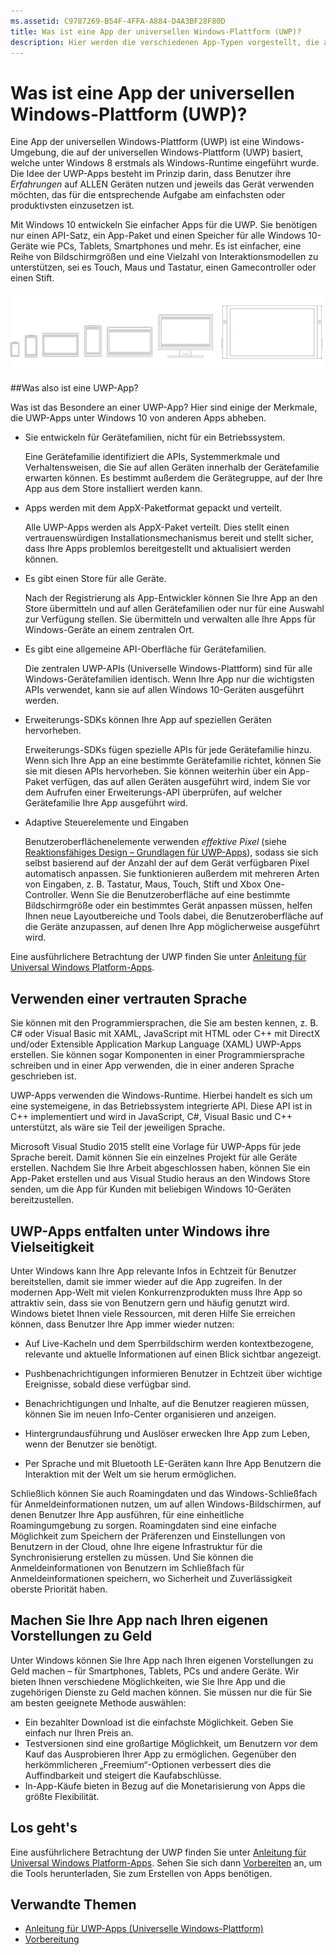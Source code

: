 ```yaml
---
ms.assetid: C9787269-B54F-4FFA-A884-D4A3BF28F80D
title: Was ist eine App der universellen Windows-Plattform (UWP)?
description: Hier werden die verschiedenen App-Typen vorgestellt, die als UWP bezeichnet werden – Windows Store-Apps, Windows Phone Store-Apps und Windows-Runtime-Apps.
---
```


# Was ist eine App der universellen Windows-Plattform (UWP)?

Eine App der universellen Windows-Plattform (UWP) ist eine Windows-Umgebung, die auf der universellen Windows-Plattform (UWP) basiert, welche unter Windows 8 erstmals als Windows-Runtime eingeführt wurde. Die Idee der UWP-Apps besteht im Prinzip darin, dass Benutzer ihre *Erfahrungen* auf ALLEN Geräten nutzen und jeweils das Gerät verwenden möchten, das für die entsprechende Aufgabe am einfachsten oder produktivsten einzusetzen ist.

Mit Windows 10 entwickeln Sie einfacher Apps für die UWP. Sie benötigen nur einen API-Satz, ein App-Paket und einen Speicher für alle Windows 10-Geräte wie PCs, Tablets, Smartphones und mehr. Es ist einfacher, eine Reihe von Bildschirmgrößen und eine Vielzahl von Interaktionsmodellen zu unterstützen, sei es Touch, Maus und Tastatur, einen Gamecontroller oder einen Stift.

![Windows-Geräte](images/1894834-hig-device-primer-01-500.png)

##Was also ist eine UWP-App?


Was ist das Besondere an einer UWP-App? Hier sind einige der Merkmale, die UWP-Apps unter Windows 10 von anderen Apps abheben.

-   Sie entwickeln für Gerätefamilien, nicht für ein Betriebssystem.

    Eine Gerätefamilie identifiziert die APIs, Systemmerkmale und Verhaltensweisen, die Sie auf allen Geräten innerhalb der Gerätefamilie erwarten können. Es bestimmt außerdem die Gerätegruppe, auf der Ihre App aus dem Store installiert werden kann.

-   Apps werden mit dem AppX-Paketformat gepackt und verteilt.

    Alle UWP-Apps werden als AppX-Paket verteilt. Dies stellt einen vertrauenswürdigen Installationsmechanismus bereit und stellt sicher, dass Ihre Apps problemlos bereitgestellt und aktualisiert werden können.

-   Es gibt einen Store für alle Geräte.

    Nach der Registrierung als App-Entwickler können Sie Ihre App an den Store übermitteln und auf allen Gerätefamilien oder nur für eine Auswahl zur Verfügung stellen. Sie übermitteln und verwalten alle Ihre Apps für Windows-Geräte an einem zentralen Ort.

-   Es gibt eine allgemeine API-Oberfläche für Gerätefamilien.

    Die zentralen UWP-APIs (Universelle Windows-Plattform) sind für alle Windows-Gerätefamilien identisch. Wenn Ihre App nur die wichtigsten APIs verwendet, kann sie auf allen Windows 10-Geräten ausgeführt werden.

-   Erweiterungs-SDKs können Ihre App auf speziellen Geräten hervorheben.

    Erweiterungs-SDKs fügen spezielle APIs für jede Gerätefamilie hinzu. Wenn sich Ihre App an eine bestimmte Gerätefamilie richtet, können Sie sie mit diesen APIs hervorheben. Sie können weiterhin über ein App-Paket verfügen, das auf allen Geräten ausgeführt wird, indem Sie vor dem Aufrufen einer Erweiterungs-API überprüfen, auf welcher Gerätefamilie Ihre App ausgeführt wird.

-   Adaptive Steuerelemente und Eingaben

    Benutzeroberflächenelemente verwenden *effektive Pixel* (siehe [Reaktionsfähiges Design – Grundlagen für UWP-Apps](https://msdn.microsoft.com/library/windows/apps/Dn958435)), sodass sie sich selbst basierend auf der Anzahl der auf dem Gerät verfügbaren Pixel automatisch anpassen. Sie funktionieren außerdem mit mehreren Arten von Eingaben, z. B. Tastatur, Maus, Touch, Stift und Xbox One-Controller. Wenn Sie die Benutzeroberfläche auf eine bestimmte Bildschirmgröße oder ein bestimmtes Gerät anpassen müssen, helfen Ihnen neue Layoutbereiche und Tools dabei, die Benutzeroberfläche auf die Geräte anzupassen, auf denen Ihre App möglicherweise ausgeführt wird.

Eine ausführlichere Betrachtung der UWP finden Sie unter [Anleitung für Universal Windows Platform-Apps](universal-application-platform-guide.md).

## Verwenden einer vertrauten Sprache


Sie können mit den Programmiersprachen, die Sie am besten kennen, z. B. C# oder Visual Basic mit XAML, JavaScript mit HTML oder C++ mit DirectX und/oder Extensible Application Markup Language (XAML) UWP-Apps erstellen. Sie können sogar Komponenten in einer Programmiersprache schreiben und in einer App verwenden, die in einer anderen Sprache geschrieben ist.

UWP-Apps verwenden die Windows-Runtime. Hierbei handelt es sich um eine systemeigene, in das Betriebssystem integrierte API. Diese API ist in C++ implementiert und wird in JavaScript, C#, Visual Basic und C++ unterstützt, als wäre sie Teil der jeweiligen Sprache.

Microsoft Visual Studio 2015 stellt eine Vorlage für UWP-Apps für jede Sprache bereit. Damit können Sie ein einzelnes Projekt für alle Geräte erstellen. Nachdem Sie Ihre Arbeit abgeschlossen haben, können Sie ein App-Paket erstellen und aus Visual Studio heraus an den Windows Store senden, um die App für Kunden mit beliebigen Windows 10-Geräten bereitzustellen.

## UWP-Apps entfalten unter Windows ihre Vielseitigkeit


Unter Windows kann Ihre App relevante Infos in Echtzeit für Benutzer bereitstellen, damit sie immer wieder auf die App zugreifen. In der modernen App-Welt mit vielen Konkurrenzprodukten muss Ihre App so attraktiv sein, dass sie von Benutzern gern und häufig genutzt wird. Windows bietet Ihnen viele Ressourcen, mit deren Hilfe Sie erreichen können, dass Benutzer Ihre App immer wieder nutzen:

-   Auf Live-Kacheln und dem Sperrbildschirm werden kontextbezogene, relevante und aktuelle Informationen auf einen Blick sichtbar angezeigt.
-   Pushbenachrichtigungen informieren Benutzer in Echtzeit über wichtige Ereignisse, sobald diese verfügbar sind.

-   Benachrichtigungen und Inhalte, auf die Benutzer reagieren müssen, können Sie im neuen Info-Center organisieren und anzeigen.

-   Hintergrundausführung und Auslöser erwecken Ihre App zum Leben, wenn der Benutzer sie benötigt.

-   Per Sprache und mit Bluetooth LE-Geräten kann Ihre App Benutzern die Interaktion mit der Welt um sie herum ermöglichen.

Schließlich können Sie auch Roamingdaten und das Windows-Schließfach für Anmeldeinformationen nutzen, um auf allen Windows-Bildschirmen, auf denen Benutzer Ihre App ausführen, für eine einheitliche Roamingumgebung zu sorgen. Roamingdaten sind eine einfache Möglichkeit zum Speichern der Präferenzen und Einstellungen von Benutzern in der Cloud, ohne Ihre eigene Infrastruktur für die Synchronisierung erstellen zu müssen. Und Sie können die Anmeldeinformationen von Benutzern im Schließfach für Anmeldeinformationen speichern, wo Sicherheit und Zuverlässigkeit oberste Priorität haben.

##  Machen Sie Ihre App nach Ihren eigenen Vorstellungen zu Geld


Unter Windows können Sie Ihre App nach Ihren eigenen Vorstellungen zu Geld machen – für Smartphones, Tablets, PCs und andere Geräte. Wir bieten Ihnen verschiedene Möglichkeiten, wie Sie Ihre App und die zugehörigen Dienste zu Geld machen können. Sie müssen nur die für Sie am besten geeignete Methode auswählen:

-   Ein bezahlter Download ist die einfachste Möglichkeit. Geben Sie einfach nur Ihren Preis an.
-   Testversionen sind eine großartige Möglichkeit, um Benutzern vor dem Kauf das Ausprobieren Ihrer App zu ermöglichen. Gegenüber den herkömmlicheren „Freemium“-Optionen verbessert dies die Auffindbarkeit und steigert die Kaufabschlüsse.
-   In-App-Käufe bieten in Bezug auf die Monetarisierung von Apps die größte Flexibilität.

## Los geht's


Eine ausführlichere Betrachtung der UWP finden Sie unter [Anleitung für Universal Windows Platform-Apps](universal-application-platform-guide.md). Sehen Sie sich dann [Vorbereiten](get-set-up.md) an, um die Tools herunterladen, Sie zum Erstellen von Apps benötigen.

## Verwandte Themen


* [Anleitung für UWP-Apps (Universelle Windows-Plattform)](universal-application-platform-guide.md)
* [Vorbereitung](get-set-up.md)


<!--HONumber=Mar16_HO1-->


